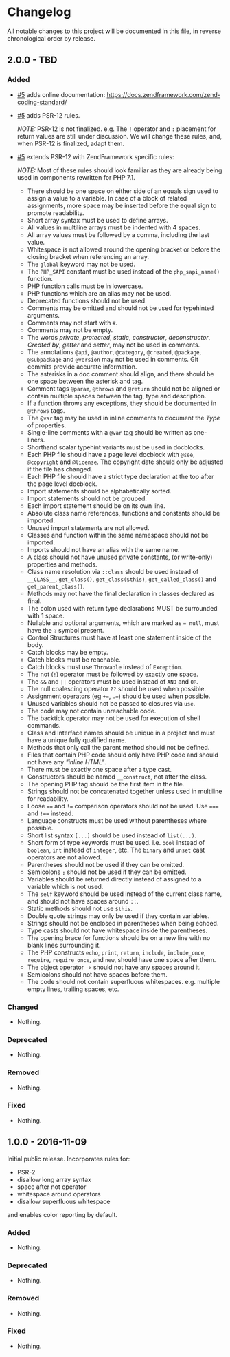 # Changelog

All notable changes to this project will be documented in this file, in reverse chronological order by release.

## 2.0.0 - TBD

### Added

- [#5](https://github.com/zendframework/zend-coding-standard/pull/5) adds 
  online documentation: https://docs.zendframework.com/zend-coding-standard/
- [#5](https://github.com/zendframework/zend-coding-standard/pull/5) adds 
  PSR-12 rules.
  
  *NOTE:* PSR-12 is not finalized. e.g. The `!` operator and `:` placement for
  return values are still under discussion. We will change these rules, and, 
  when PSR-12 is finalized, adapt them.
- [#5](https://github.com/zendframework/zend-coding-standard/pull/5) extends 
  PSR-12 with ZendFramework specific rules:
  
  *NOTE:* Most of these rules should look familiar as they are already being
  used in components rewritten for PHP 7.1. 
    
  - There should be one space on either side of an equals sign used to assign 
    a value to a variable. In case of a block of related assignments, more 
    space may be inserted before the equal sign to promote readability.
  - Short array syntax must be used to define arrays. 
  - All values in multiline arrays must be indented with 4 spaces. 
  - All array values must be followed by a comma, including the last value. 
  - Whitespace is not allowed around the opening bracket or before the 
    closing bracket when referencing an array.
  - The `global` keyword may not be used.
  - The `PHP_SAPI` constant must be used instead of the `php_sapi_name()` 
    function.
  - PHP function calls must be in lowercase.
  - PHP functions which are an alias may not be used.
  - Deprecated functions should not be used.
  - Comments may be omitted and should not be used for typehinted arguments.
  - Comments may not start with `#`.
  - Comments may not be empty.
  - The words _private_, _protected_, _static_, _constructor_, _deconstructor_,
    _Created by_, _getter_ and _setter_, may not be used in comments.
  - The annotations `@api`, `@author`, `@category`, `@created`, `@package`,
    `@subpackage` and `@version` may not be used in comments. Git commits 
    provide accurate information.
  - The asterisks in a doc comment should align, and there should be one space 
    between the asterisk and tag.
  - Comment tags `@param`, `@throws` and `@return` should not be aligned or 
    contain multiple spaces between the tag, type and description.
  - If a function throws any exceptions, they should be documented in `@throws` 
    tags.
  - The `@var` tag may be used in inline comments to document the _Type_ of 
    properties.
  - Single-line comments with a `@var` tag should be written as one-liners.
  - Shorthand scalar typehint variants must be used in docblocks.
  - Each PHP file should have a page level docblock with `@see`, `@copyright` 
    and `@license`. The copyright date should only be adjusted if the file has 
    changed.
  - Each PHP file should have a strict type declaration at the top after the 
    page level docblock.
  - Import statements should be alphabetically sorted.
  - Import statements should not be grouped.
  - Each import statement should be on its own line.
  - Absolute class name references, functions and constants should be imported.
  - Unused import statements are not allowed.
  - Classes and function within the same namespace should not be imported.
  - Imports should not have an alias with the same name.
  - A class should not have unused private constants, (or write-only) 
    properties and methods.
  - Class name resolution via `::class` should be used instead of 
    `__CLASS__`, `get_class()`, `get_class($this)`, `get_called_class()` and 
    `get_parent_class()`.
  - Methods may not have the final declaration in classes declared as final.
  - The colon used with return type declarations MUST be surrounded with 1 
    space.
  - Nullable and optional arguments, which are marked as `= null`, must have 
    the `?` symbol present.
  - Control Structures must have at least one statement inside of the body.    
  - Catch blocks may be empty.
  - Catch blocks must be reachable.
  - Catch blocks must use `Throwable` instead of `Exception`.    
  - The not (`!`) operator must be followed by exactly one space.
  - The `&&` and `||` operators must be used instead of `AND` and `OR`.
  - The null  coalescing operator `??` should be used when possible.
  - Assignment operators (eg `+=`, `.=`) should be used when possible.
  - Unused variables should not be passed to closures via `use`.    
  - The code may not contain unreachable code.
  - The backtick operator may not be used for execution of shell commands.
  - Class and Interface names should be unique in a project and must have a 
    unique fully qualified name.
  - Methods that only call the parent method should not be defined.
  - Files that contain PHP code should only have PHP code and should not have
    any _"inline HTML"_.
  - There must be exactly one space after a type cast. 
  - Constructors should be named `__construct`, not after the class.
  - The opening PHP tag should be the first item in the file. 
  - Strings should not be concatenated together unless used in multiline for 
    readability. 
  - Loose `==` and `!=` comparison operators should not be used. Use `===` 
    and `!==` instead.
  - Language constructs must be used without parentheses where possible.
  - Short list syntax `[...]` should be used instead of `list(...)`.
  - Short form of type keywords must be used. i.e. `bool` instead of 
    `boolean`, `int` instead of `integer`, etc. The `binary` and `unset` cast 
    operators are not allowed.
  - Parentheses should not be used if they can be omitted.
  - Semicolons `;` should not be used if they can be omitted.
  - Variables should be returned directly instead of assigned to a variable 
    which is not used.
  - The `self` keyword should be used instead of the current class name, and 
    should not have spaces around `::`.
  - Static methods should not use `$this`. 
  - Double quote strings may only be used if they contain variables. 
  - Strings should not be enclosed in parentheses when being echoed.
  - Type casts should not have whitespace inside the parentheses.
  - The opening brace for functions should be on a new line with no blank 
    lines surrounding it.
  - The PHP constructs `echo`, `print`, `return`, `include`, `include_once`, 
    `require`, `require_once`, and `new`, should have one space after them.
  - The object operator `->` should not have any spaces around it.
  - Semicolons should not have spaces before them.
  - The code should not contain superfluous whitespaces. e.g. multiple empty
    lines, trailing spaces, etc.

### Changed

- Nothing.

### Deprecated

- Nothing.

### Removed

- Nothing.

### Fixed

- Nothing.

## 1.0.0 - 2016-11-09

Initial public release. Incorporates rules for:

- PSR-2
- disallow long array syntax
- space after not operator
- whitespace around operators
- disallow superfluous whitespace

and enables color reporting by default.

### Added

- Nothing.

### Deprecated

- Nothing.

### Removed

- Nothing.

### Fixed

- Nothing.
